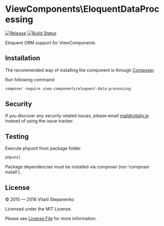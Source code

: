 # ViewComponents\EloquentDataProcessing
[![Release](https://img.shields.io/packagist/v/view-components/eloquent-data-processing.svg)](https://packagist.org/packages/view-components/eloquent-data-processing)
[![Build Status](https://travis-ci.org/view-components/eloquent-data-processing.svg?branch=master)](https://travis-ci.org/view-components/eloquent-data-processing)

Eloquent ORM support for ViewComponents

## Installation

The recommended way of installing the component is through [Composer](https://getcomposer.org).

Run following command:

```bash
composer require view-components/eloquent-data-processing
```

## Security

If you discover any security related issues, please email mail@vitaliy.in instead of using the issue tracker.

## Testing

Execute phpunit from package folder.

```bash
phpunit
```
Package dependencies must be installed via composer (run 'composer install').

## License

© 2015 &mdash; 2016 Vitalii Stepanenko

Licensed under the MIT License.

Please see [License File](LICENSE) for more information.
